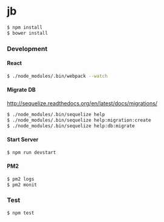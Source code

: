 # jb

```bash
$ npm install
$ bower install
```

### Development

#### React

```bash
$ ./node_modules/.bin/webpack --watch
```

#### Migrate DB

http://sequelize.readthedocs.org/en/latest/docs/migrations/

```bash
$ ./node_modules/.bin/sequelize help
$ ./node_modules/.bin/sequelize help:migration:create
$ ./node_modules/.bin/sequelize help:db:migrate
```

#### Start Server

```bash
$ npm run devstart
```

#### PM2

```bash
$ pm2 logs
$ pm2 monit
```

### Test

```bash
$ npm test
```
